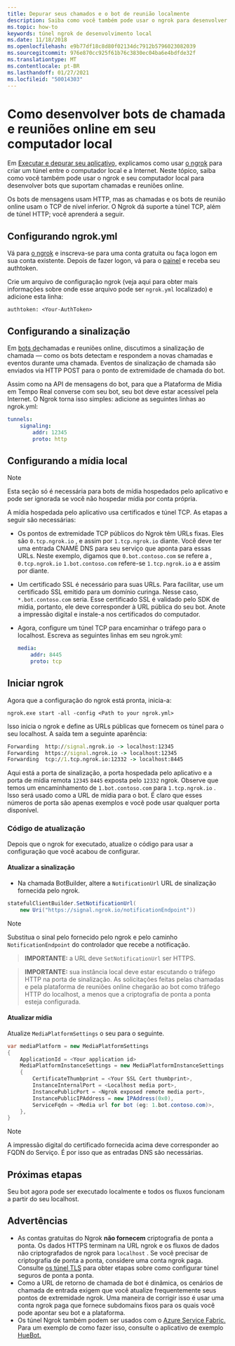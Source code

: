 ```yaml
---
title: Depurar seus chamados e o bot de reunião localmente
description: Saiba como você também pode usar o ngrok para desenvolver chamadas e bots de reunião online em seu computador local.
ms.topic: how-to
keywords: túnel ngrok de desenvolvimento local
ms.date: 11/18/2018
ms.openlocfilehash: e9b77df18c8d80f02134dc7912b5796023082039
ms.sourcegitcommit: 976e870cc925f61b76c3830ec04ba6e4bdfde32f
ms.translationtype: MT
ms.contentlocale: pt-BR
ms.lasthandoff: 01/27/2021
ms.locfileid: "50014303"
---
```

# <a name="how-to-develop-calling-and-online-meeting-bots-on-your-local-pc"></a>Como desenvolver bots de chamada e reuniões online em seu computador local

Em [Executar e depurar seu aplicativo,](../../concepts/build-and-test/debug.md) explicamos como usar [o ngrok](https://ngrok.com) para criar um túnel entre o computador local e a Internet. Neste tópico, saiba como você também pode usar o ngrok e seu computador local para desenvolver bots que suportam chamadas e reuniões online.

Os bots de mensagens usam HTTP, mas as chamadas e os bots de reunião online usam o TCP de nível inferior. O Ngrok dá suporte a túnel TCP, além de túnel HTTP; você aprenderá a seguir.

## <a name="configuring-ngrokyml"></a>Configurando ngrok.yml

Vá para [o ngrok](https://ngrok.com) e inscreva-se para uma conta gratuita ou faça logon em sua conta existente. Depois de fazer logon, vá para o [painel](https://dashboard.ngrok.com) e receba seu authtoken.

Crie um arquivo de configuração ngrok (veja aqui para obter mais informações sobre onde esse arquivo pode ser `ngrok.yml` localizado) e adicione esta linha: [](https://ngrok.com/docs#config)

  `authtoken: <Your-AuthToken>`

## <a name="setting-up-signaling"></a>Configurando a sinalização

Em [bots de](./calls-meetings-bots-overview.md)chamadas e reuniões online, discutimos a sinalização de chamada — como os bots detectam e respondem a novas chamadas e eventos durante uma chamada. Eventos de sinalização de chamada são enviados via HTTP POST para o ponto de extremidade de chamada do bot.

Assim como na API de mensagens do bot, para que a Plataforma de Mídia em Tempo Real converse com seu bot, seu bot deve estar acessível pela Internet. O Ngrok torna isso simples: adicione as seguintes linhas ao ngrok.yml:

```yaml
tunnels:
    signaling:
        addr: 12345
        proto: http
```

## <a name="setting-up-local-media"></a>Configurando a mídia local

> [!NOTE]
> Esta seção só é necessária para bots de mídia hospedados pelo aplicativo e pode ser ignorada se você não hospedar mídia por conta própria.

A mídia hospedada pelo aplicativo usa certificados e túnel TCP. As etapas a seguir são necessárias:

- Os pontos de extremidade TCP públicos do Ngrok têm URLs fixas. Eles são `0.tcp.ngrok.io` , e assim por `1.tcp.ngrok.io` diante. Você deve ter uma entrada CNAME DNS para seu serviço que aponta para essas URLs. Neste exemplo, digamos que `0.bot.contoso.com` se refere a , `0.tcp.ngrok.io` `1.bot.contoso.com` refere-se `1.tcp.ngrok.io` a e assim por diante.
- Um certificado SSL é necessário para suas URLs. Para facilitar, use um certificado SSL emitido para um domínio curinga. Nesse caso, `*.bot.contoso.com` seria. Esse certificado SSL é validado pelo SDK de mídia, portanto, ele deve corresponder à URL pública do seu bot. Anote a impressão digital e instale-a nos certificados do computador.
- Agora, configure um túnel TCP para encaminhar o tráfego para o localhost. Escreva as seguintes linhas em seu ngrok.yml:

    ```yaml
    media:
        addr: 8445
        proto: tcp
    ```

## <a name="start-ngrok"></a>Iniciar ngrok

Agora que a configuração do ngrok está pronta, inicia-a:

  `ngrok.exe start -all -config <Path to your ngrok.yml>`

Isso inicia o ngrok e define as URLs públicas que fornecem os túnel para o seu localhost. A saída tem a seguinte aparência:

```cmd
Forwarding  http://signal.ngrok.io -> localhost:12345
Forwarding  https://signal.ngrok.io -> localhost:12345
Forwarding  tcp://1.tcp.ngrok.io:12332 -> localhost:8445
```

Aqui está a porta de sinalização, a porta hospedada pelo aplicativo e a porta de mídia remota `12345` `8445` exposta pelo `12332` ngrok. Observe que temos um encaminhamento de `1.bot.contoso.com` para `1.tcp.ngrok.io` . Isso será usado como a URL de mídia para o bot. É claro que esses números de porta são apenas exemplos e você pode usar qualquer porta disponível.

### <a name="update-code"></a>Código de atualização

Depois que o ngrok for executado, atualize o código para usar a configuração que você acabou de configurar.

#### <a name="update-signaling"></a>Atualizar a sinalização

- Na chamada BotBuilder, altere a `NotificationUrl` URL de sinalização fornecida pelo ngrok.

```csharp
statefulClientBuilder.SetNotificationUrl(
    new Uri("https://signal.ngrok.io/notificationEndpoint"))
```

> [!NOTE]
> Substitua o sinal pelo fornecido pelo ngrok e pelo caminho `NotificationEndpoint` do controlador que recebe a notificação.

> **IMPORTANTE:** a URL deve `SetNotificationUrl` ser HTTPS.

> **IMPORTANTE:** sua instância local deve estar escutando o tráfego HTTP na porta de sinalização. As solicitações feitas pelas chamadas e pela plataforma de reuniões online chegarão ao bot como tráfego HTTP do localhost, a menos que a criptografia de ponta a ponta esteja configurada.

#### <a name="update-media"></a>Atualizar mídia

Atualize `MediaPlatformSettings` o seu para o seguinte.

```csharp
var mediaPlatform = new MediaPlatformSettings
{
    ApplicationId = <Your application id>
    MediaPlatformInstanceSettings = new MediaPlatformInstanceSettings
    {
        CertificateThumbprint = <Your SSL Cert thumbprint>,
        InstanceInternalPort = <Localhost media port>,
        InstancePublicPort = <Ngrok exposed remote media port>,
        InstancePublicIPAddress = new IPAddress(0x0),
        ServiceFqdn = <Media url for bot (eg: 1.bot.contoso.com)>,
    },
}
```

> [!NOTE]
> A impressão digital do certificado fornecida acima deve corresponder ao FQDN do Serviço. É por isso que as entradas DNS são necessárias.

## <a name="next-steps"></a>Próximas etapas

Seu bot agora pode ser executado localmente e todos os fluxos funcionam a partir do seu localhost.

## <a name="caveats"></a>Advertências

- As contas gratuitas do Ngrok **não fornecem** criptografia de ponta a ponta. Os dados HTTPS terminam na URL ngrok e os fluxos de dados não criptografados de ngrok para `localhost` . Se você precisar de criptografia de ponta a ponta, considere uma conta ngrok paga. Consulte [os túnel TLS](https://ngrok.com/docs#tls) para obter etapas sobre como configurar túnel seguros de ponta a ponta.
- Como a URL de retorno de chamada de bot é dinâmica, os cenários de chamada de entrada exigem que você atualize frequentemente seus pontos de extremidade ngrok. Uma maneira de corrigir isso é usar uma conta ngrok paga que fornece subdomains fixos para os quais você pode apontar seu bot e a plataforma.
- Os túnel Ngrok também podem ser usados com o [Azure Service Fabric.](/azure/service-fabric/service-fabric-overview) Para um exemplo de como fazer isso, consulte o aplicativo de exemplo [HueBot.](/microsoftgraph/microsoft-graph-comms-samples/tree/master/Samples/LocalMediaSamples/HueBot/HueBot)
